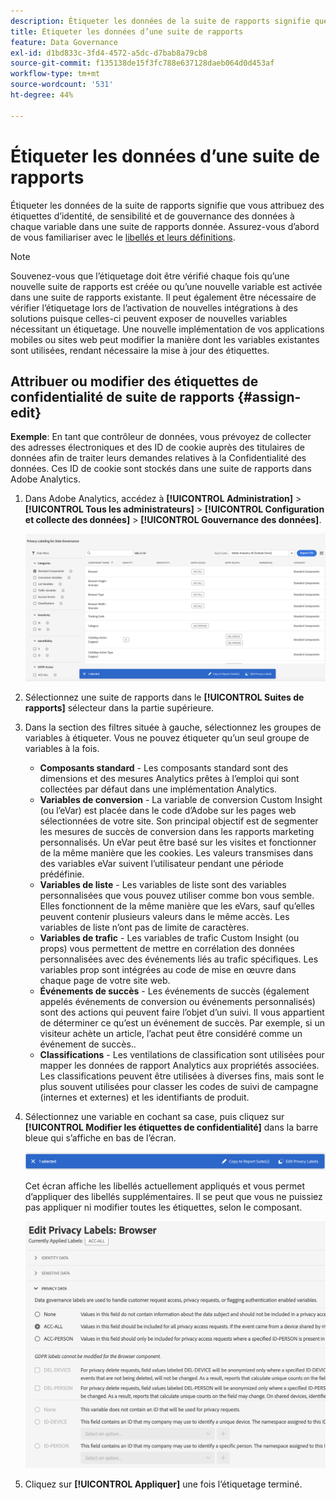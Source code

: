 ```yaml
---
description: Étiqueter les données de la suite de rapports signifie que vous attribuez des étiquettes d’identité, de sensibilité et de gouvernance des données à chaque variable dans une suite de rapports donnée.
title: Étiqueter les données d’une suite de rapports
feature: Data Governance
exl-id: d1bd833c-3fd4-4572-a5dc-d7bab8a79cb8
source-git-commit: f135138de15f3fc788e637128daeb064d0d453af
workflow-type: tm+mt
source-wordcount: '531'
ht-degree: 44%

---
```


# Étiqueter les données d’une suite de rapports

Étiqueter les données de la suite de rapports signifie que vous attribuez des étiquettes d’identité, de sensibilité et de gouvernance des données à chaque variable dans une suite de rapports donnée. Assurez-vous d’abord de vous familiariser avec le [libellés et leurs définitions](/help/admin/c-data-governance/data-labeling/gdpr-labels.md).

>[!NOTE]
>
>Souvenez-vous que l’étiquetage doit être vérifié chaque fois qu’une nouvelle suite de rapports est créée ou qu’une nouvelle variable est activée dans une suite de rapports existante. Il peut également être nécessaire de vérifier l’étiquetage lors de l’activation de nouvelles intégrations à des solutions puisque celles-ci peuvent exposer de nouvelles variables nécessitant un étiquetage. Une nouvelle implémentation de vos applications mobiles ou sites web peut modifier la manière dont les variables existantes sont utilisées, rendant nécessaire la mise à jour des étiquettes.

## Attribuer ou modifier des étiquettes de confidentialité de suite de rapports {#assign-edit}

**Exemple**: En tant que contrôleur de données, vous prévoyez de collecter des adresses électroniques et des ID de cookie auprès des titulaires de données afin de traiter leurs demandes relatives à la Confidentialité des données. Ces ID de cookie sont stockés dans une suite de rapports dans Adobe Analytics.

1. Dans Adobe Analytics, accédez à **[!UICONTROL Administration]** > **[!UICONTROL Tous les administrateurs]** > **[!UICONTROL Configuration et collecte des données]** > **[!UICONTROL Gouvernance des données]**.

   ![Étiquetage de la confidentialité](assets/privacy_rs_settings.png)

1. Sélectionnez une suite de rapports dans le **[!UICONTROL Suites de rapports]** sélecteur dans la partie supérieure.

1. Dans la section des filtres située à gauche, sélectionnez les groupes de variables à étiqueter. Vous ne pouvez étiqueter qu’un seul groupe de variables à la fois.

   * **Composants standard** - Les composants standard sont des dimensions et des mesures Analytics prêtes à l’emploi qui sont collectées par défaut dans une implémentation Analytics.
   * **Variables de conversion** - La variable de conversion Custom Insight (ou l’eVar) est placée dans le code d’Adobe sur les pages web sélectionnées de votre site. Son principal objectif est de segmenter les mesures de succès de conversion dans les rapports marketing personnalisés. Un eVar peut être basé sur les visites et fonctionner de la même manière que les cookies. Les valeurs transmises dans des variables eVar suivent l’utilisateur pendant une période prédéfinie.
   * **Variables de liste** - Les variables de liste sont des variables personnalisées que vous pouvez utiliser comme bon vous semble. Elles fonctionnent de la même manière que les eVars, sauf qu’elles peuvent contenir plusieurs valeurs dans le même accès. Les variables de liste n’ont pas de limite de caractères.
   * **Variables de trafic** - Les variables de trafic Custom Insight (ou props) vous permettent de mettre en corrélation des données personnalisées avec des événements liés au trafic spécifiques. Les variables prop sont intégrées au code de mise en œuvre dans chaque page de votre site web.
   * **Événements de succès** - Les événements de succès (également appelés événements de conversion ou événements personnalisés) sont des actions qui peuvent faire l’objet d’un suivi. Il vous appartient de déterminer ce qu’est un événement de succès. Par exemple, si un visiteur achète un article, l’achat peut être considéré comme un événement de succès..
   * **Classifications** - Les ventilations de classification sont utilisées pour mapper les données de rapport Analytics aux propriétés associées. Les classifications peuvent être utilisées à diverses fins, mais sont le plus souvent utilisées pour classer les codes de suivi de campagne (internes et externes) et les identifiants de produit.

1. Sélectionnez une variable en cochant sa case, puis cliquez sur **[!UICONTROL Modifier les étiquettes de confidentialité]** dans la barre bleue qui s’affiche en bas de l’écran.

   ![Modifier](assets/edit-label.png)

   Cet écran affiche les libellés actuellement appliqués et vous permet d’appliquer des libellés supplémentaires. Il se peut que vous ne puissiez pas appliquer ni modifier toutes les étiquettes, selon le composant.

   ![Libellés appliqués](assets/edit-labels2.png)

1. Cliquez sur **[!UICONTROL Appliquer]** une fois l’étiquetage terminé.

